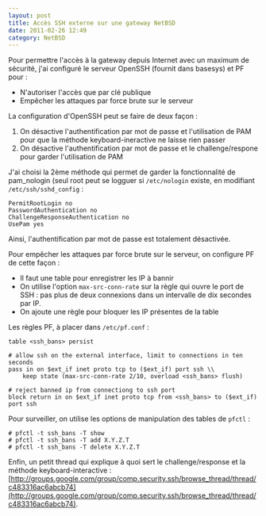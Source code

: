 ```yaml
---
layout: post
title: Accès SSH externe sur une gateway NetBSD
date: 2011-02-26 12:49
category: NetBSD
---
```


Pour permettre l'accès à la gateway depuis Internet avec un maximum de
sécurité, j'ai configuré le serveur OpenSSH (fournit dans basesys) et PF
pour :

-   N'autoriser l'accès que par clé publique
-   Empêcher les attaques par force brute sur le serveur

La configuration d'OpenSSH peut se faire de deux façon :

1.  On désactive l'authentification par mot de passe et l'utilisation de
    PAM pour que la méthode keyboard-ineractive ne laisse rien passer
2.  On désactive l'authentification par mot de passe et le
    challenge/respone pour garder l'utilisation de PAM

J'ai choisi la 2ème méthode qui permet de garder la fonctionnalité de
pam\_nologin (seul root peut se logguer si `/etc/nologin` existe, en
modifiant `/etc/ssh/sshd_config` :

    
    PermitRootLogin no
    PasswordAuthentication no
    ChallengeResponseAuthentication no
    UsePam yes
    

Ainsi, l'authentification par mot de passe est totalement désactivée.

Pour empêcher les attaques par force brute sur le serveur, on configure
PF de cette façon :

-   Il faut une table pour enregistrer les IP à bannir
-   On utilise l'option `max-src-conn-rate` sur la règle qui ouvre le
    port de SSH : pas plus de deux connexions dans un intervalle de dix
    secondes par IP.
-   On ajoute une règle pour bloquer les IP présentes de la table

Les règles PF, à placer dans `/etc/pf.conf` :

    
    table <ssh_bans> persist
    
    # allow ssh on the external interface, limit to connections in ten seconds
    pass in on $ext_if inet proto tcp to ($ext_if) port ssh \\
        keep state (max-src-conn-rate 2/10, overload <ssh_bans> flush)
    
    # reject banned ip from connectiong to ssh port
    block return in on $ext_if inet proto tcp from <ssh_bans> to ($ext_if) port ssh
    

Pour surveiller, on utilise les options de manipulation des tables de
`pfctl` :

    
    # pfctl -t ssh_bans -T show
    # pfctl -t ssh_bans -T add X.Y.Z.T
    # pfctl -t ssh_bans -T delete X.Y.Z.T
    

Enfin, un petit thread qui explique à quoi sert le challenge/response et la méthode keyboard-interactive : [http://groups.google.com/group/comp.security.ssh/browse_thread/thread/c483316ac6abcb74](http://groups.google.com/group/comp.security.ssh/browse_thread/thread/c483316ac6abcb74).
